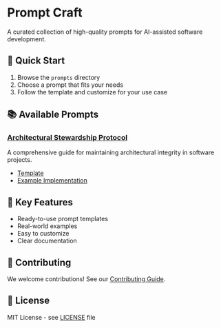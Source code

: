 # Prompt Craft

A curated collection of high-quality prompts for AI-assisted software development.

## 🚀 Quick Start
1. Browse the `prompts` directory
2. Choose a prompt that fits your needs
3. Follow the template and customize for your use case

## 📚 Available Prompts

### [Architectural Stewardship Protocol](prompts/architectural_stewardship_protocol/)
A comprehensive guide for maintaining architectural integrity in software projects.
- [Template](prompts/architectural_stewardship_protocol/template.md)
- [Example Implementation](prompts/architectural_stewardship_protocol/example.md)

## 🎯 Key Features
- Ready-to-use prompt templates
- Real-world examples
- Easy to customize
- Clear documentation

## 🤝 Contributing
We welcome contributions! See our [Contributing Guide](CONTRIBUTING.md).

## 📄 License
MIT License - see [LICENSE](LICENSE) file 